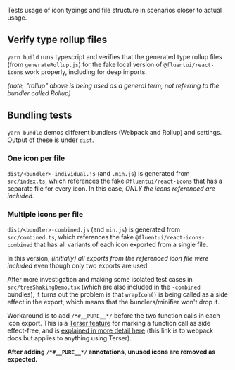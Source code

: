 Tests usage of icon typings and file structure in scenarios closer to actual usage.

## Verify type rollup files

`yarn build` runs typescript and verifies that the generated type rollup files (from `generateRollup.js`) for the fake local version of `@fluentui/react-icons` work properly, including for deep imports.

_(note, "rollup" above is being used as a general term, not referring to the bundler called Rollup)_

## Bundling tests

`yarn bundle` demos different bundlers (Webpack and Rollup) and settings. Output of these is under `dist`.

### One icon per file

`dist/<bundler>-individual.js` (and `.min.js`) is generated from `src/index.ts`, which references the fake `@fluentui/react-icons` that has a separate file for every icon. In this case, _ONLY the icons referenced are included._

### Multiple icons per file

`dist/<bundler>-combined.js` (and `min.js`) is generated from `src/combined.ts`, which references the fake `@fluentui/react-icons-combined` that has all variants of each icon exported from a single file.

In this version, _(initially) all exports from the referenced icon file were included_ even though only two exports are used.

After more investigation and making some isolated test cases in `src/treeShakingDemo.tsx` (which are also included in the `-combined` bundles), it turns out the problem is that `wrapIcon()` is being called as a side effect in the export, which means that the bundlers/minifier won't drop it.

Workaround is to add `/*#__PURE__*/` before the two function calls in each icon export. This is a [Terser feature](https://terser.org/docs/api-reference.html#annotations) for marking a function call as side effect-free, and is [explained in more detail here](https://webpack.js.org/guides/tree-shaking/#mark-a-function-call-as-side-effect-free) (this link is to webpack docs but applies to anything using Terser).

**After adding `/*#__PURE__*/` annotations, unused icons are removed as expected.**
